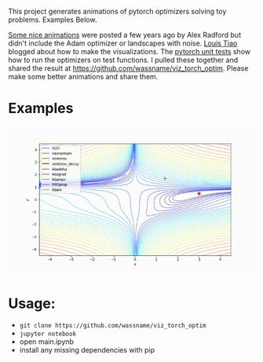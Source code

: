 This project generates animations of pytorch optimizers solving toy problems. Examples Below.

[Some nice animations](http://www.denizyuret.com/2015/03/alec-radfords-animations-for.html) were posted a few years ago by Alex Radford but didn't include the Adam optimizer or landscapes with noise.  [Louis Tiao](http://louistiao.me/notes/visualizing-and-animating-optimization-algorithms-with-matplotlib/) blogged about how to make the visualizations. The [pytorch unit tests](https://github.com/pytorch/pytorch/blob/master/test/test_optim.py) show how to run the optimizers on test functions. I pulled these together and shared the result at https://github.com/wassname/viz_torch_optim. Please make some better animations and share them.

# Examples

![](docs/videos/beales.gif)

# Usage:

- `git clone https://github.com/wassname/viz_torch_optim`
- `jupyter notebook`
- open main.ipynb
- install any missing dependencies with pip
